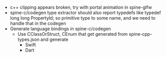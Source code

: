 - c++ clipping appears broken, try with portal animation in spine-glfw
- spine-c/codegen type extractor should also report typedefs like typedef long long PropertyId; so primitive type to some name, and we need to handle that in the codegen
- Generate language bindings in spine-c/codegen
    - Use CClassOrStruct, CEnum that get generated from spine-cpp-types.json and generate
        - Swift
        - Dart